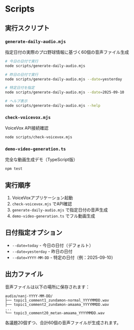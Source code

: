 # Scripts

## 実行スクリプト

### `generate-daily-audio.mjs`
指定日付の実際のプロ野球情報に基づく60個の音声ファイル生成

```bash
# 今日の日付で実行
node scripts/generate-daily-audio.mjs

# 昨日の日付で実行
node scripts/generate-daily-audio.mjs --date=yesterday

# 特定日付を指定
node scripts/generate-daily-audio.mjs --date=2025-09-10

# ヘルプ表示
node scripts/generate-daily-audio.mjs --help
```

### `check-voicevox.mjs`
VoiceVox API接続確認

```bash
node scripts/check-voicevox.mjs
```

### `demo-video-generation.ts`
完全な動画生成デモ（TypeScript版）

```bash
npm test
```

## 実行順序

1. VoiceVoxアプリケーション起動
2. `check-voicevox.mjs` でAPI確認
3. `generate-daily-audio.mjs` で指定日付の音声生成
4. `demo-video-generation.ts` でフル動画生成

## 日付指定オプション

- `--date=today` - 今日の日付（デフォルト）
- `--date=yesterday` - 昨日の日付
- `--date=YYYY-MM-DD` - 特定の日付（例：2025-09-10）

## 出力ファイル

音声ファイルは以下の場所に保存されます：
```
audio/nanj-YYYY-MM-DD/
├── topic1_comment1_zundamon-normal_YYYYMMDD.wav
├── topic1_comment2_zundamon-amaama_YYYYMMDD.wav
...
└── topic3_comment20_metan-amaama_YYYYMMDD.wav
```

各議題20個ずつ、合計60個の音声ファイルが生成されます。

